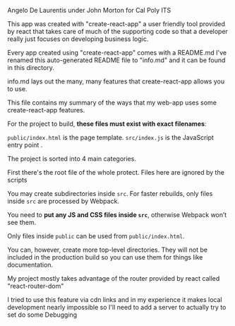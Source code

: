 
Angelo De Laurentis under John Morton for Cal Poly ITS


This app was created with "create-react-app" a user friendly tool provided by react that takes care of much of the supporting code so that a developer really just focuses on developing business logic.

Every app created using "create-react-app" comes with a README.md I've renamed this auto-generated README file to "info.md" and it can be found in this directory.

info.md lays out the many, many features that create-react-app allows you to use.

This file contains my summary of the ways that my web-app uses some create-react-app features.




For the project to build, **these files must exist with exact filenames**:

`public/index.html` is the page template.
`src/index.js` is the JavaScript entry point .


The project is sorted into 4 main categories.

First there's the root file of the whole protect. Files here are ignored by the scripts

You may create subdirectories inside `src`. For faster rebuilds, only files inside `src` are processed by Webpack.

You need to **put any JS and CSS files inside `src`**, otherwise Webpack won’t see them.

Only files inside `public` can be used from `public/index.html`.

You can, however, create more top-level directories.
They will not be included in the production build so you can use them for things like documentation.



My project mostly takes advantage of the router provided by react called "react-router-dom"

I tried to use this feature via cdn links and in my experience it makes local development nearly impossible so I'll need to add a server to actually try to set do some Debugging
